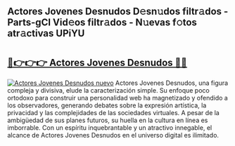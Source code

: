 ## Actores Jovenes Desnudos D𝚎sn𝚞dos filtr𝚊dos - Parts-gCI Vid𝚎os filtr𝚊dos - N𝚞evas f𝚘tos atr𝚊ctivas UPiYU

# <h2><a href="http://mb87o4z.tromn.icu/?c=Actores+Jovenes+Desnudos">🔗👉👉👉 Actores Jovenes Desnudos 🔗🔗</a></h2>

[![Actores Jovenes Desnudos nuevo](https://i.imgur.com/pEAQMta.gif)](http://mb87o4z.tromn.icu/?c=Actores+Jovenes+Desnudos)
Actores Jovenes Desnudos, una figura compleja y divisiva, elude la caracterización simple. Su enfoque poco ortodoxo para construir una personalidad web ha magnetizado y ofendido a los observadores, generando debates sobre la expresión artística, la privacidad y las complejidades de las sociedades virtuales. A pesar de la ambigüedad de sus planes futuros, su huella en la cultura en línea es imborrable. Con un espíritu inquebrantable y un atractivo innegable, el alcance de Actores Jovenes Desnudos en el universo digital es ilimitado.

